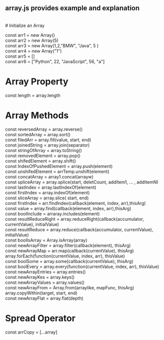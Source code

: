 
## array.js provides example and explanation <br />

 <br />
# Initialize an Array

const arr1 = new Array() <br />
const arr2 = new Array(5)<br />
const arr3 = new Array(1,2,"BMW", "Java", 5 )<br />
const arr4 = new Array("1")<br />
const arr5 = []<br />
const arr6 = ["Python", 22, "JavaScript", 56, "a"]<br />

# Array Property

const length = array.length

# Array Methods

const reversedArray = array.reverse()<br />
const sortedArray = array.sort()<br />
const filedArr = array.fill(value, start, end)<br />
const joinedString = array.join(separator)<br />
const stringOfArray = array.toString()<br />
const removedElement = array.pop()<br />
const shifedElement = array.shift()<br />
const IndexOfPushedElement = array.push(element)<br />
const unshifedElement = arrTemp.unshift(element)<br />
const concatArray = array1.concat(arrayw)<br />
const spliceArray = array.splice(start, deletCount, addItem1, ... , addItemN)<br />
const lastIndex = array.lastIndexOf(element)<br />
const firstIndex = array.indexOf(element)<br />
const sliceArray = array.slice( start, end)<br />
const firstIndex = arr.findIndex(callback(element, index, arr),thisArg)<br />
const value = array.find(callback(element, index, arr),thisArg)<br />
const boolInclude = arraray.includes(element)<br />
const resultReduceRight = array.reduceRight(callback(accumulator, currentValue), initialValue)<br />
const resultReduce = array.reduce(callback(accumulator, currentValue), initialValue)<br />
const boolIsArray = Array.isArray(array)<br />
const newArrayFilter = array.filter(callback(element), thisArg)<br />
const newArrayMap = arr.map(callback(currentValue), thisArg)<br />
array.forEach(function(currentValue, index, arr), thisValue)<br />
const boolSome = array.some(callback(currentValue), thisArg)<br />
const boolEvery = array.every(function(currentValue, index, arr), thisValue)<br />
const newArrayEntries = array.entries()<br />
const newArrayKes = array.keys()<br />
const newArrayValues = array.values()<br />
const newArrayFrom = Array.from(arraylike, mapFunc, thisArg)<br />
array.copyWithin(target, start, end)<br />
const newArrayFlat = array.flat(depth)<br />

# Spread Operator

const arrCopy = [...array]<br />
